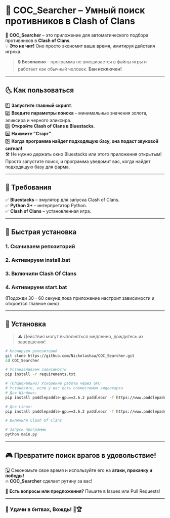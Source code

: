 # 🎯 COC_Searcher – Умный поиск противников в Clash of Clans  

🚀 **COC_Searcher** – это приложение для автоматического подбора противников в **Clash of Clans**.  
💡 **Это не чит!** Оно просто экономит ваше время, имитируя действия игрока.  

> 🔒 **Безопасно** – программа не вмешивается в файлы игры и работает как обычный человек. **Бан исключен!**  

---

## 🌜 Как пользоваться  

1️⃣ **Запустите главный скрипт**.  
2️⃣ **Введите параметры поиска** – минимальные значения золота, эликсира и черного эликсира.  
3️⃣ **Откройте Clash of Clans в Bluestacks**.  
4️⃣ **Нажмите "Старт"**.  
5️⃣ **Когда программа найдет подходящую базу, она подаст звуковой сигнал!**  
🛠️ Не нужно держать окно Bluestacks или этого приложения открытым! Просто запустите поиск, и программа уведомит вас, когда найдет подходящую базу для фарма.

---

## 🔧 Требования  

✅ **Bluestacks** – эмулятор для запуска Clash of Clans.  
✅ **Python 3+** – интерпретатор Python.  
✅ **Clash of Clans** – установленная игра.  

---

## 💾 Быстрая установка  
### 1. Скачиваем репозиторий
### 2. Активируем install.bat
### 3. Включили Clash Of Clans
### 4. Активируем start.bat
(Подожди 30 - 60 секунд пока приложение настроит зависимости и откроется главное окно)

---

## 💾 Установка  
> ⚠️ Действия могут выполняться медленно, дождитесь их завершения!
```bash
# Клонируем репозиторий
git clone https://github.com/Nickolashaa/COC_Searcher.git
cd COC_Searcher

# Устанавливаем зависимости
pip install -r requirements.txt

# (Опционально) Ускорение работы через GPU
# Установите, если у вас есть совместимая видеокарта
# Для Windows:
pip install paddlepaddle-gpu==2.6.2 paddleocr -f https://www.paddlepaddle.org.cn/whl/windows/mkl/avx/stable.html

# Для Linux:
pip install paddlepaddle-gpu==2.6.2 paddleocr -f https://www.paddlepaddle.org.cn/whl/linux/mkl/avx/stable.html

# Включили Clash Of Clans

# Запуск программы
python main.py
```

---

## 🎮 Превратите поиск врагов в удовольствие!  

🂥 Сэкономьте свое время и используйте его на **атаки, прокачку и победы!**  
🔥 **COC_Searcher** сделает рутину за вас!  

📩 **Есть вопросы или предложения?** Пишите в Issues или Pull Requests!  

---

### 🌟 Удачи в битвах, Вождь! 🚀🏆
